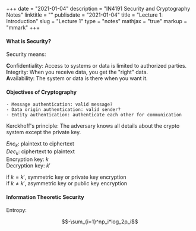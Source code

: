 +++
date = "2021-01-04"
description = "IN4191 Security and Cryptography Notes"
linktitle = ""
publisdate = "2021-01-04"
title = "Lecture 1: Introduction"
slug = "Lecture 1"
type = "notes"
mathjax = "true"
markup = "mmark"
+++

#### What is Security?

Security means:

**C**onfidentiality: Access to  systems or data is limited to authorized parties.  
**I**ntegrity: When you receive data, you get the "right" data.  
**A**vailability: The system or data is there when you want it.  

#### Objectives of Cryptography

    - Message authentication: valid message?
    - Data origin authentication: valid sender?
    - Entity authentication: authenticate each other for communication

Kerckhoff's principle: The adversary knows all details about the crypto system except the private key.

$Enc_k$: plaintext to ciphertext  
$Dec_k$: ciphertext to plaintext  
Encryption key: $k$  
Decryption key: $k'$  

if $k=k'$, symmetric key or private key encryption  
if $k \neq k'$, asymmetric key or public key encryption

#### Information Theoretic Security

Entropy:

$$-\sum_{i=1}^np_i*log_2p_i$$
